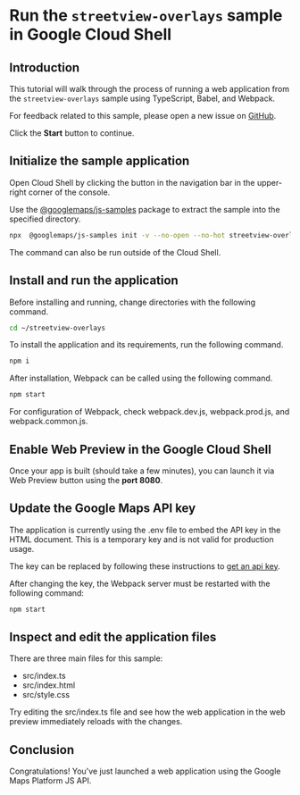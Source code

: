 # Run the `streetview-overlays` sample in Google Cloud Shell

<walkthrough-tutorial-duration duration="10"/>

## Introduction

This tutorial will walk through the process of running a web application from
the `streetview-overlays` sample using TypeScript, Babel, and Webpack.

For feedback related to this sample, please open a new issue on
[GitHub](https://github.com/googlemaps/js-samples/issues).

Click the **Start** button to continue.

## Initialize the sample application

Open Cloud Shell by clicking the
<walkthrough-cloud-shell-icon></walkthrough-cloud-shell-icon> button in the
navigation bar in the upper-right corner of the console.

Use the [@googlemaps/js-samples](https://www.npmjs.com/package/@googlemaps/js-samples) package to
extract the sample into the specified directory.

```bash
npx  @googlemaps/js-samples init -v --no-open --no-hot streetview-overlays ~/streetview-overlays
```

The command can also be run outside of the Cloud Shell.

## Install and run the application

Before installing and running, change directories with the following command.

```bash
cd ~/streetview-overlays
```

To install the application and its requirements, run the following command.

```bash
npm i
```

After installation, Webpack can be called using the following command.

```bash
npm start
```

For configuration of Webpack, check
<walkthrough-editor-open-file filePath="streetview-overlays/webpack.dev.js">webpack.dev.js</walkthrough-editor-open-file>,
<walkthrough-editor-open-file filePath="streetview-overlays/webpack.prod.js">webpack.prod.js</walkthrough-editor-open-file>,
and
<walkthrough-editor-open-file filePath="streetview-overlays/webpack.common.js">webpack.common.js</walkthrough-editor-open-file>.

## Enable Web Preview in the Google Cloud Shell

Once your app is built (should take a few minutes), you can launch it via
<walkthrough-spotlight-pointer target="cloudshell" spotlightId="devshell-web-preview-button">Web
Preview button</walkthrough-spotlight-pointer> using the **port 8080**.

## Update the Google Maps API key

The application is currently using the
<walkthrough-editor-open-file filePath="streetview-overlays/.env">.env</walkthrough-editor-open-file>
file to embed the API key in the HTML document. This is a temporary key and is
not valid for production usage.

The key can be replaced by following these instructions to
[get an api key](https://developers.google.com/maps/documentation/javascript/get-api-key).

After changing the key, the Webpack server must be restarted with the following
command:

```bash
npm start
```

## Inspect and edit the application files

There are three main files for this sample:

*   <walkthrough-editor-open-file filePath="streetview-overlays/src/index.ts">src/index.ts</walkthrough-editor-open-file>
*   <walkthrough-editor-open-file filePath="streetview-overlays/src/index.html">src/index.html</walkthrough-editor-open-file>
*   <walkthrough-editor-open-file filePath="streetview-overlays/src/style.css">src/style.css</walkthrough-editor-open-file>

Try editing the <walkthrough-editor-open-file filePath="streetview-overlays/src/index.ts">src/index.ts</walkthrough-editor-open-file> file and see how the web application in the web preview immediately reloads with the changes.

## Conclusion

<walkthrough-conclusion-trophy></walkthrough-conclusion-trophy>

Congratulations! You've just launched a web application using the Google Maps
Platform JS API.
